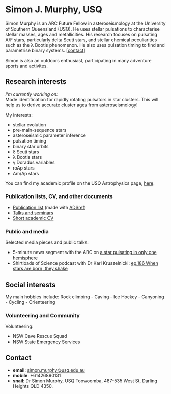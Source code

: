 # Simon J. Murphy, USQ

Simon Murphy is an ARC Future Fellow in asteroseismology at the University of Southern Queensland (USQ). He uses stellar pulsations to characterise stellar masses, ages and metallicities. His research focuses on pulsating A/F stars, particularly delta Scuti stars, and stellar chemical peculiarities such as the &lambda; Bootis phenomenon. He also uses pulsation timing to find and parametrise binary systems. \[[contact](https://simonjmurphy.github.io/#contact)\]

Simon is also an outdoors enthusiast, participating in many adventure sports and activites.

## Research interests

_I'm currently working on:_  
Mode identification for rapidly rotating pulsators in star clusters. This will help us to derive accurate cluster ages from asteroseismology!

My interests:
   * stellar evolution
   * pre-main-sequence stars
   * asteroseismic parameter inference
   * pulsation timing
   * binary star orbits
   * &delta; Scuti stars
   * &lambda; Bootis stars
   * &gamma; Doradus variables
   * roAp stars
   * Am/Ap stars

You can find my academic profile on the USQ Astrophysics page, [here](https://astrophysics.usq.edu.au/simon-j-murphy/).

### Publication lists, CV, and other documents

   * [Publication list](https://www.dropbox.com/s/9qni389nkng53tb/publications.pdf?dl=0) (made with [ADSref](https://github.com/SimonJMurphy/ADSref))
   * [Talks and seminars](https://www.dropbox.com/s/e6fwd34iix3rozp/presentations.pdf?dl=0)
   * [Short academic CV](https://www.dropbox.com/scl/fi/xqoa7nu6iptupbuq090qf/Simon_J_Murphy_CV_short.pdf?rlkey=6i0lcrlvwvv834pif7yjbew36&dl=0)

### Public and media

Selected media pieces and public talks:
* 5-minute news segment with the ABC on [a star pulsating in only one hemisphere](https://vimeo.com/399390468)
* Shirtloads of Science podcast with Dr Karl Kruszelnicki: [ep.186 When stars are born, they shake](https://podcasts.google.com/feed/aHR0cDovL3NoaXJ0bG9hZHNvZnNjaWVuY2UubGlic3luLmNvbS9yc3M/episode/ZDc3NWM0NjktZWUxOS00NzY0LThkYTEtNjlmYjZmYmEyMjky?ep=14&fbclid=IwAR3I_5K_3mwlu1TBZEPDCO0JvK4UhY0fGFQSbQiFnbZpgdzz9hOh6Jvxk84)

## Social interests

My main hobbies include: Rock climbing - Caving - Ice Hockey - Canyoning - Cycling - Orienteering

### Volunteering and Community

Volunteering:
  * NSW Cave Rescue Squad
  * NSW State Emergency Services

## Contact

   * **email**: <simon.murphy@usq.edu.au>
   * **mobile**: +61426890131
   * **snail**: Dr Simon Murphy, USQ Toowoomba, 487-535 West St, Darling Heights QLD 4350.

